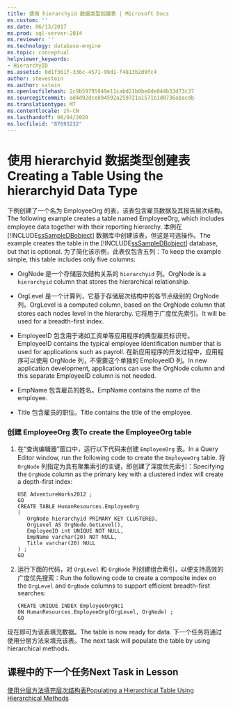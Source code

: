 ```yaml
---
title: 使用 hierarchyid 数据类型创建表 | Microsoft Docs
ms.custom: ''
ms.date: 06/13/2017
ms.prod: sql-server-2014
ms.reviewer: ''
ms.technology: database-engine
ms.topic: conceptual
helpviewer_keywords:
- HierarchyID
ms.assetid: 0d1f361f-336c-4571-99d1-f4813b2d9fc4
author: stevestein
ms.author: sstein
ms.openlocfilehash: 2c9b59795949e11cabd21b0be8de844b33d73c37
ms.sourcegitcommit: ad4d92dce894592a259721a1571b1d8736abacdb
ms.translationtype: MT
ms.contentlocale: zh-CN
ms.lasthandoff: 08/04/2020
ms.locfileid: "87693232"
---
```

# <a name="creating-a-table-using-the-hierarchyid-data-type"></a><span data-ttu-id="1feaf-102">使用 hierarchyid 数据类型创建表</span><span class="sxs-lookup"><span data-stu-id="1feaf-102">Creating a Table Using the hierarchyid Data Type</span></span>
  <span data-ttu-id="1feaf-103">下例创建了一个名为 EmployeeOrg 的表，该表包含雇员数据及其报告层次结构。</span><span class="sxs-lookup"><span data-stu-id="1feaf-103">The following example creates a table named EmployeeOrg, which includes employee data together with their reporting hierarchy.</span></span> <span data-ttu-id="1feaf-104">本例在 [!INCLUDE[ssSampleDBobject](../../includes/sssampledbobject-md.md)] 数据库中创建该表，但这是可选操作。</span><span class="sxs-lookup"><span data-stu-id="1feaf-104">The example creates the table in the [!INCLUDE[ssSampleDBobject](../../includes/sssampledbobject-md.md)] database, but that is optional.</span></span> <span data-ttu-id="1feaf-105">为了简化该示例，此表仅包含五列：</span><span class="sxs-lookup"><span data-stu-id="1feaf-105">To keep the example simple, this table includes only five columns:</span></span>  
  
-   <span data-ttu-id="1feaf-106">OrgNode 是一个存储层次结构关系的 `hierarchyid` 列。</span><span class="sxs-lookup"><span data-stu-id="1feaf-106">OrgNode is a `hierarchyid` column that stores the hierarchical relationship.</span></span>  
  
-   <span data-ttu-id="1feaf-107">OrgLevel 是一个计算列，它基于存储层次结构中的各节点级别的 OrgNode 列。</span><span class="sxs-lookup"><span data-stu-id="1feaf-107">OrgLevel is a computed column, based on the OrgNode column that stores each nodes level in the hierarchy.</span></span> <span data-ttu-id="1feaf-108">它将用于广度优先索引。</span><span class="sxs-lookup"><span data-stu-id="1feaf-108">It will be used for a breadth-first index.</span></span>  
  
-   <span data-ttu-id="1feaf-109">EmployeeID 包含用于诸如工资单等应用程序的典型雇员标识号。</span><span class="sxs-lookup"><span data-stu-id="1feaf-109">EmployeeID contains the typical employee identification number that is used for applications such as payroll.</span></span> <span data-ttu-id="1feaf-110">在新应用程序的开发过程中，应用程序可以使用 OrgNode 列，不需要这个单独的 EmployeeID 列。</span><span class="sxs-lookup"><span data-stu-id="1feaf-110">In new application development, applications can use the OrgNode column and this separate EmployeeID column is not needed.</span></span>  
  
-   <span data-ttu-id="1feaf-111">EmpName 包含雇员的姓名。</span><span class="sxs-lookup"><span data-stu-id="1feaf-111">EmpName contains the name of the employee.</span></span>  
  
-   <span data-ttu-id="1feaf-112">Title 包含雇员的职位。</span><span class="sxs-lookup"><span data-stu-id="1feaf-112">Title contains the title of the employee.</span></span>  
  
### <a name="to-create-the-employeeorg-table"></a><span data-ttu-id="1feaf-113">创建 EmployeeOrg 表</span><span class="sxs-lookup"><span data-stu-id="1feaf-113">To create the EmployeeOrg table</span></span>  
  
1.  <span data-ttu-id="1feaf-114">在“查询编辑器”窗口中，运行以下代码来创建 `EmployeeOrg` 表。</span><span class="sxs-lookup"><span data-stu-id="1feaf-114">In a Query Editor window, run the following code to create the `EmployeeOrg` table.</span></span> <span data-ttu-id="1feaf-115">将 `OrgNode` 列指定为具有聚集索引的主键，即创建了深度优先索引：</span><span class="sxs-lookup"><span data-stu-id="1feaf-115">Specifying the `OrgNode` column as the primary key with a clustered index will create a depth-first index:</span></span>  
  
    ```  
    USE AdventureWorks2012 ;  
    GO  
    CREATE TABLE HumanResources.EmployeeOrg  
    (  
       OrgNode hierarchyid PRIMARY KEY CLUSTERED,  
       OrgLevel AS OrgNode.GetLevel(),  
       EmployeeID int UNIQUE NOT NULL,  
       EmpName varchar(20) NOT NULL,  
       Title varchar(20) NULL  
    ) ;  
    GO  
    ```  
  
2.  <span data-ttu-id="1feaf-116">运行下面的代码，对 `OrgLevel` 和 `OrgNode` 列创建组合索引，以便支持高效的广度优先搜索：</span><span class="sxs-lookup"><span data-stu-id="1feaf-116">Run the following code to create a composite index on the `OrgLevel` and `OrgNode` columns to support efficient breadth-first searches:</span></span>  
  
    ```  
    CREATE UNIQUE INDEX EmployeeOrgNc1   
    ON HumanResources.EmployeeOrg(OrgLevel, OrgNode) ;  
    GO  
    ```  
  
 <span data-ttu-id="1feaf-117">现在即可为该表填充数据。</span><span class="sxs-lookup"><span data-stu-id="1feaf-117">The table is now ready for data.</span></span> <span data-ttu-id="1feaf-118">下一个任务将通过使用分层方法来填充该表。</span><span class="sxs-lookup"><span data-stu-id="1feaf-118">The next task will populate the table by using hierarchical methods.</span></span>  
  
## <a name="next-task-in-lesson"></a><span data-ttu-id="1feaf-119">课程中的下一个任务</span><span class="sxs-lookup"><span data-stu-id="1feaf-119">Next Task in Lesson</span></span>  
 [<span data-ttu-id="1feaf-120">使用分层方法填充层次结构表</span><span class="sxs-lookup"><span data-stu-id="1feaf-120">Populating a Hierarchical Table Using Hierarchical Methods</span></span>](lesson-2-2-populating-a-hierarchical-table-using-hierarchical-methods.md)  
  
  
